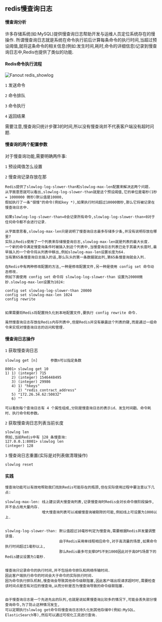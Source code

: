 ## redis慢查询日志

#### 慢查询分析
  
  许多存储系统(如:MySQL)提供慢查询日志帮助开发与运维人员定位系统存在的慢操作.
  所谓慢查询日志就是系统在命令执行前后计算每条命令的执行时间,当超过预设阈值,就将这条命令的相关信息(例如:发生时间,耗时,命令的详细信息)记录到慢查询日志中,Redis也提供了类似的功能.

#### Redis命令执行流程

  ![Fanout redis_showlog](../images/redis/redis_showlog.png)
  
  `1` 发送命令

  `2` 命令排队

  `3` 命令执行

  `4` 返回结果

  需要注意,慢查询只统计步骤3的时间,所以没有慢查询并不代表客户端没有超时问题.
  
  
#### 慢查询的两个配置参数
  
  对于慢查询功能,需要明确两件事:

  `1` 预设阈值怎么设置

  `2` 慢查询记录存放在那
  
    Redis提供了slowlog-log-slower-than和slowlog-max-len配置来解决这两个问题.
    从字面意思就可以看出,slowlog-log-slower-than就是这个预设阈值,它的单位是毫秒(1秒= 1000000 微秒)默认值是10000,
    假如执行了一条"很慢"的命令(例如key *),如果执行时间超过10000微秒,那么它将被记录在慢查询日志中.
    
    如果slowlog-log-slower-than=0会记录所有命令,slowlog-log-slower-than<0对于任何命令都不会进行记录.
    
    从字面意思看,slowlog-max-len只是说明了慢查询日志最多存储多少条,并没有说明存放在哪里?
    实际上Redis使用了一个列表来存储慢查询日志,slowlog-max-len就是列表的最大长度.
    一个新的命令满足慢查询条件时被插入到这个列表中,当慢查询日志列表已处于其最大长度时,最早插入的一个命令将从列表中移出,例如slowlog-max-len设置长度为64.
    当有第65条慢查询日志插入的话,那么队头的第一条数据就出列,第65条慢查询就会入列.
    
    在Redis中有两种修改配置的方法,一种是修改配置文件,另一种是使用 config set 命令动态修改.
    例如下面使用 config set 命令将 slowlog-log-slower-than 设置为20000微妙.slowlog-max-len设置为1024:
    
    config set slowlog-log-slower-than 20000
    config set slowlog-max-len 1024
    config rewrite
    
     
    如果需要将Redis将配置持久化到本地配置文件,要执行 config rewrite 命令.
    
    虽然慢查询日志存放在Redis内存列表中,但是Redis并没有暴露这个列表的键,而是通过一组命令来实现对慢查询日志的访问和管理.
    
    
    
#### 慢查询日志操作

  `1` 获取慢查询日志

    slowlog get [n]      参数n可以指定条数

    8001> slowlog get 10
    1) 1) (integer) 715
       2) (integer) 1546448495
       3) (integer) 29986
       4) 1) "hkeys"
          2) "redis_contract_address"
       5) "172.26.34.62:50832"
       6) ""
       
    可以看到每个查询日志有 4 个属性组成,分别是慢查询日志的表示id、发生时间戳、命令耗时、执行命令和参数。
    
    
  `2` 获取慢查询日志列表当前长度
      
    slowlog len
    例如,当前Redis中有 128 条慢查询:
    127.0.0.1:8001> slowlog len
    (integer) 128


  `3` 慢查询日志重置(实际是对列表做清理操作)

    slowlog reset
    
#### 实践
  
    慢查询功能可以有效地帮助我们找到Redis可能存在的瓶颈,但在实际使用过程中要注意以下几点:

    slowlog-max-len: 线上建议调大慢查询列表,记录慢查询时Redis会对长命令做阶段操作,并不会占用大量内存.
                     增大慢查询列表可以减缓慢查询被剔除的可能,例如线上可设置为1000以上.
                     

    slowlog-log-slower-than: 默认值超过10毫秒判定为慢查询,需要根据Redis并发量调整该值.
                             由于Redis采用单线程相应命令,对于高流量的场景,如果命令执行时间超过1毫秒以上,
                             那么Redis最多可支撑OPS不到1000因此对于高OPS场景下的Redis建议设置为1毫秒.
                             

    慢查询只记录命令的执行时间,并不包括命令排队和网络传输时间.
    因此客户端执行命令的时间会大于命令的实际执行时间.
    因为命令执行排队机制,慢查询会导致其他命令级联阻塞,因此客户端出现请求超时时,需要检查该时间点是否有对应的慢查询,从而分析是否为慢查询导致的命令级联阻塞.


    由于慢查询日志是一个先进先出的队列,也就是说如果慢查询比较多的情况下,可能会丢失部分慢查询命令,为了防止这种情况发生,
    可以定期执行slowlog get命令将慢查询日志持久化到其他存储中(例如:MySQL、ElasticSearch等),然后可以通过可视化工具进行查询.